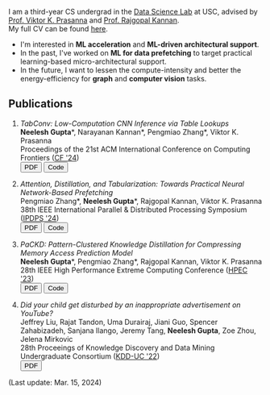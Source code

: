 I am a third-year CS undergrad in the [Data Science Lab](https://dslab.usc.edu/) at USC, advised by [Prof. Viktor K. Prasanna](https://sites.usc.edu/prasanna/) and [Prof. Rajgopal Kannan](https://viterbi.usc.edu/directory/faculty/Kannan/Rajgopal).<br>
My full CV can be found [here](https://neeleshg23.github.io/autoCV/cv.pdf).<br>
- I'm interested in __ML acceleration__ and __ML-driven architectural support__.
- In the past, I've worked on __ML for data prefetching__ to target practical learning-based micro-architectural support. 
- In the future, I want to lessen the compute-intensity and better the energy-efficiency for __graph__ and __computer vision__ tasks. 

## Publications

1. _TabConv: Low-Computation CNN Inference via Table Lookups_<br>
__Neelesh Gupta__\*, Narayanan Kannan\*, Pengmiao Zhang\*, Viktor K. Prasanna<br>
Proceedings of the 21st ACM International Conference on Computing Frontiers ([CF '24](https://www.computingfrontiers.org/2024/))<br>
<button onclick="window.location.href='https://neeleshg23.github.io/TabConv_Camera_Ready.pdf';">PDF</button>
<button onclick="window.location.href='https://github.com/neeleshg23/TabConv';">Code</button>

2. _Attention, Distillation, and Tabularization: Towards Practical Neural Network-Based Prefetching_<br>
Pengmiao Zhang\*, __Neelesh Gupta__\*, Rajgopal Kannan, Viktor K. Prasanna<br> 
38th IEEE International Parallel & Distributed Processing Symposium ([IPDPS '24](https://www.ipdps.org/ipdps2024/))<br>
<button onclick="window.location.href='https://arxiv.org/pdf/2401.06362.pdf';">PDF</button>
<button onclick="window.location.href='https://github.com/neeleshg23/DART';">Code</button>

3. _PaCKD: Pattern-Clustered Knowledge Distillation for Compressing Memory Access Prediction Model_<br>
__Neelesh Gupta__\*, Pengmiao Zhang\*, Rajgopal Kannan, Viktor K. Prasanna<br>
28th IEEE High Performance Extreme Computing Conference ([HPEC '23](https://ieee-hpec.org/index.php/ieee-hpec-2023-prelim-agenda/))<br>
<button onclick="window.location.href='https://arxiv.org/pdf/2402.13441.pdf';">PDF</button>
<button onclick="window.location.href='https://github.com/neeleshg23/PaCKD';">Code</button>

4. _Did your child get disturbed by an inappropriate advertisement on YouTube?_<br>
Jeffrey Liu, Rajat Tandon, Uma Durairaj, Jiani Guo, Spencer Zahabizadeh, Sanjana Ilango, Jeremy Tang, __Neelesh Gupta__, Zoe Zhou, Jelena Mirkovic<br>
28th Proceeings of Knowledge Discovery and Data Mining Undergraduate Consortium ([KDD-UC '22](https://www.kdd.org/kdd2022/kdd-uc.html))<br>
<button onclick="window.location.href='https://arxiv.org/pdf/2211.02356.pdf';">PDF</button>

(Last update: Mar. 15, 2024)
